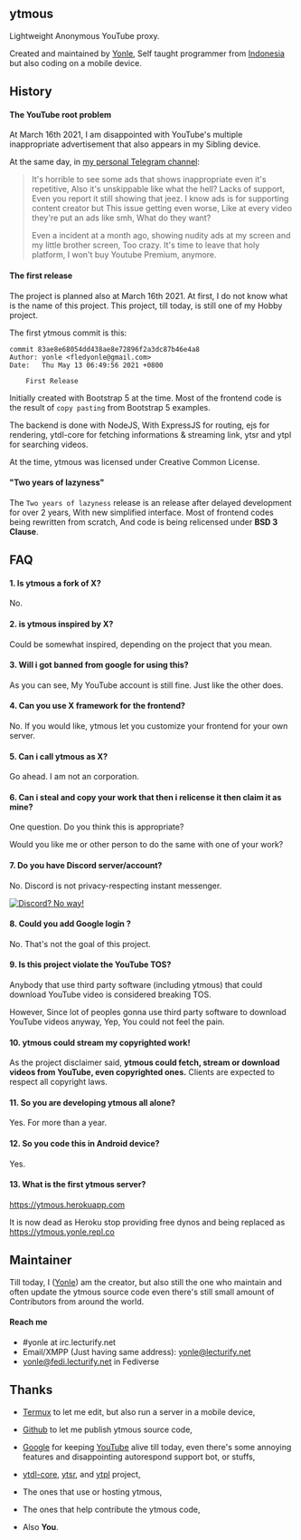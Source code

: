 ## ytmous
Lightweight Anonymous YouTube proxy.

Created and maintained by [Yonle](https://yonle.github.io), Self taught programmer from [Indonesia](https://en.wikipedia.org/wiki/Indonesia) but also coding on a mobile device.

## History
#### The YouTube root problem
At March 16th 2021, I am disappointed with YouTube's multiple inappropriate advertisement that also appears in my Sibling device.

At the same day, in [my personal Telegram channel](https://t.me/+PSV_Bj7MBiE4M2Q1):

> It's horrible to see some ads that shows inappropriate even it's repetitive, Also it's unskippable like what the hell? Lacks of support, Even you report it still showing that jeez. I know ads is for supporting content creator but This issue getting even worse, Like at every video they're put an ads like smh, What do they want?
> 
> Even a incident at a month ago, showing nudity ads at my screen and my little brother screen, Too crazy. It's time to leave that holy platform, I won't buy Youtube Premium, anymore.

#### The first release
The project is planned also at March 16th 2021. At first, I do not know what is the name of this project. This project, till today, is still one of my Hobby project.

The first ytmous commit is this:
```
commit 83ae8e68054dd438ae8e72896f2a3dc87b46e4a8
Author: yonle <fledyonle@gmail.com>
Date:   Thu May 13 06:49:56 2021 +0800

    First Release
```

Initially created with Bootstrap 5 at the time. Most of the frontend code is the result of `copy pasting` from Bootstrap 5 examples.

The backend is done with NodeJS, With ExpressJS for routing, ejs for rendering, ytdl-core for fetching informations & streaming link, ytsr and ytpl for searching videos.

At the time, ytmous was licensed under Creative Common License.

#### "Two years of lazyness"
The `Two years of lazyness` release is an release after delayed development for over 2 years, With new simplified interface. Most of frontend codes being rewritten from scratch, And code is being relicensed under **BSD 3 Clause**.

## FAQ
#### 1. Is ytmous a fork of X?
No.

#### 2. is ytmous inspired by X?
Could be somewhat inspired, depending on the project that you mean.

#### 3. Will i got banned from google for using this?
As you can see, My YouTube account is still fine. Just like the other does.

#### 4. Can you use X framework for the frontend?
No. If you would like, ytmous let you customize your frontend for your own server.

#### 5. Can i call ytmous as X?
Go ahead. I am not an corporation.

#### 6. Can i steal and copy your work that then i relicense it then claim it as mine?
One question. Do you think this is appropriate?

Would you like me or other person to do the same with one of your work?

#### 7. Do you have Discord server/account?
No. Discord is not privacy-respecting instant messenger.

[![Discord? No way!](https://spyware.neocities.org/images/discord-no-way-2.gif)](https://spyware.neocities.org/articles/discord)

#### 8. Could you add Google login ?
No. That's not the goal of this project.

#### 9. Is this project violate the YouTube TOS?
Anybody that use third party software (including ytmous) that could download YouTube video is considered breaking TOS.

However, Since lot of peoples gonna use third party software to download YouTube videos anyway, Yep, You could not feel the pain.

#### 10. ytmous could stream my copyrighted work!
As the project disclaimer said, __ytmous could fetch, stream or download videos from YouTube, even copyrighted ones.__ Clients are expected to respect all copyright laws.

#### 11. So you are developing ytmous all alone?
Yes. For more than a year.

#### 12. So you code this in Android device?
Yes.

#### 13. What is the first ytmous server?
https://ytmous.herokuapp.com

It is now dead as Heroku stop providing free dynos and being replaced as https://ytmous.yonle.repl.co

## Maintainer
Till today, I ([Yonle](https://yonle.github.io)) am the creator, but also still the one who maintain and often update the ytmous source code even there's still small amount of Contributors from around the world.

#### Reach me
- #yonle at irc.lecturify.net
- Email/XMPP (Just having same address): yonle@lecturify.net
- [yonle@fedi.lecturify.net](https://fedi.lecturify.net/users/yonle) in Fediverse

## Thanks
- [Termux](https://github.com/termux) to let me edit, but also run a server in a mobile device,
- [Github](https://github.com) to let me publish ytmous source code,

- [Google](https://www.google.com) for keeping [YouTube](https://youtube.com) alive till today, even there's some annoying features and disappointing autorespond support bot, or stuffs,
- [ytdl-core](https://github.com/fent/node-ytdl-core), [ytsr](https://github.com/TimeForANinja/node-ytsr), and [ytpl](https://github.com/TimeForANinja/node-ytpl) project,

- The ones that use or hosting ytmous,
- The ones that help contribute the ytmous code,

- Also **You**.
